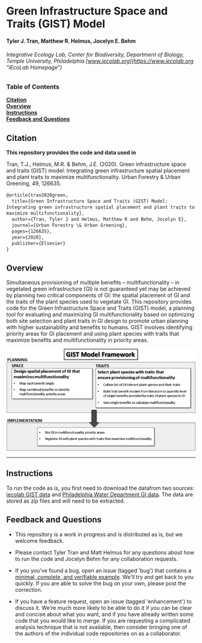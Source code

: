 # Green Infrastructure Space and Traits (GIST) Model
#### Tyler J. Tran, Matthew R. Helmus, Jocelyn E. Behm
###### Integrative Ecology Lab, Center for Biodiversity, Department of Biology, Temple University, Philadelphia [www.iecolab.org](https://www.iecolab.org "iEcoLab Homepage") 

### Table of Contents
**[Citation](#citation)**<br>
**[Overview](#overview)**<br>
**[Instructions](#instructions)**<br>
**[Feedback and Questions](#feedback-and-questions)**<br>

## Citation
__This repository provides the code and data used in__

Tran, T.J., Helmus, M.R. & Behm, J.E. (2020). Green infrastructure space and traits (GIST) model: Integrating green infrastructure spatial placement and plant traits to maximize multifunctionality. Urban Forestry & Urban Greening, 49, 126635.
```
@article{tran2020green,
  title={Green Infrastructure Space and Traits (GIST) Model: Integrating green infrastructure spatial placement and plant traits to maximize multifunctionality},
  author={Tran, Tyler J and Helmus, Matthew R and Behm, Jocelyn E},
  journal={Urban Forestry \& Urban Greening},
  pages={126635},
  year={2020},
  publisher={Elsevier}
}
```
## Overview

Simultaneous provisioning of multiple benefits – multifunctionality – in vegetated green infrastructure (GI) is not guaranteed yet may be achieved by planning two critical components of GI: the spatial placement of GI and the traits of the plant species used to vegetate GI. This repository provides code for the Green Infrastructure Space and Traits (GIST) model, a planning tool for evaluating and maximizing GI multifunctionality based on optimizing both site selection and plant traits in GI design to promote urban planning with higher sustainability and benefits to humans. GIST involves identifying priority areas for GI placement and using plant species with traits that maximize benefits and multifunctionality in priority areas.

![GIST Framework](https://github.com/ieco-lab/GIST/blob/master/GIST_Framework_Tran_et_al_2020.jpg)

<hr>

## Instructions 
To run the code as is, you first need to download the datafrom two sources: [iecolab GIST data](https://drive.google.com/open?id=1BvBREOt57L6hZyJWSgV1EGzO83VcNsJw) and [Philadelphia Water Department GI data](https://www.opendataphilly.org/dataset?q=green+infrastructure). The data are stored as zip files and will need to be extracted.

## Feedback and Questions
* This repository is a work in progress and is distributed as is, but we welcome feedback.

* Please contact Tyler Tran and Matt Helmus for any questions about how to run the code and Jocelyn Behm for any collaboration requests. 

* If you you've found a bug, open an issue (tagged 'bug') that contains a  [minimal, complete, and verifiable example](https://stackoverflow.com/help/mcve "How to make a great reproducible example?"). We'll try and get back to you quickly. If you are able to solve the bug on your own, please post the correction.

* If you have a feature request, open an issue (tagged 'enhancement') to discuss it. We're much more likely to be able to do it if you can be clear and concise about what you want, and if you have already written some code that you would like to merge. If you are requesting a complicated analysis technique that is not available, then consider bringing one of the authors of the individual code repositories on as a collaborator.



